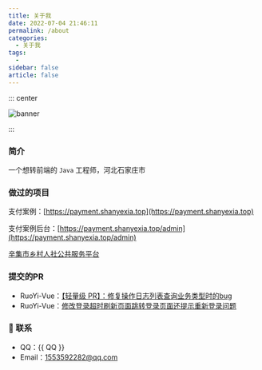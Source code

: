 ```yaml
---
title: 关于我
date: 2022-07-04 21:46:11
permalink: /about
categories: 
  - 关于我
tags: 
  - 
sidebar: false
article: false
---
```


::: center

![banner](https://cdn.staticaly.com/gh/Lucky-Ya-Q/image-store@main/blog/banner.61aaip4o8180.webp)

:::

<!-- more -->

### 简介

一个想转前端的 `Java` 工程师，河北石家庄市

### 做过的项目

支付案例：[https://payment.shanyexia.top](https://payment.shanyexia.top)

支付案例后台：[https://payment.shanyexia.top/admin](https://payment.shanyexia.top/admin)

[辛集市乡村人社公共服务平台](http://xjsbk.sjzydrj.net/weixinweb/web)

### 提交的PR

- RuoYi-Vue：[【轻量级 PR】：修复操作日志列表查询业务类型时的bug](https://gitee.com/y_project/RuoYi-Vue/pulls/488)
- RuoYi-Vue：[修改登录超时刷新页面跳转登录页面还提示重新登录问题](https://gitee.com/y_project/RuoYi-Vue/pulls/431)

### :email: 联系

- QQ：<a :href="qqUrl" class='qq'>{{ QQ }}</a>
- Email：<a href="mailto:1553592282@qq.com">1553592282@qq.com</a>

<script>
  export default {
    data(){
      return {
        QQ: '1553592282',
        qqUrl: `tencent://message/?uin=${this.QQ}&Site=&Menu=yes`
      }
    },
    mounted(){
      const flag =  navigator.userAgent.match(/(phone|pad|pod|iPhone|iPod|ios|iPad|Android|Mobile|BlackBerry|IEMobile|MQQBrowser|JUC|Fennec|wOSBrowser|BrowserNG|WebOS|Symbian|Windows Phone)/i);
      if(flag){
        this.qqUrl = `mqqwpa://im/chat?chat_type=wpa&uin=${this.QQ}&version=1&src_type=web&web_src=oicqzone.com`
      }
    }
  }
</script>

